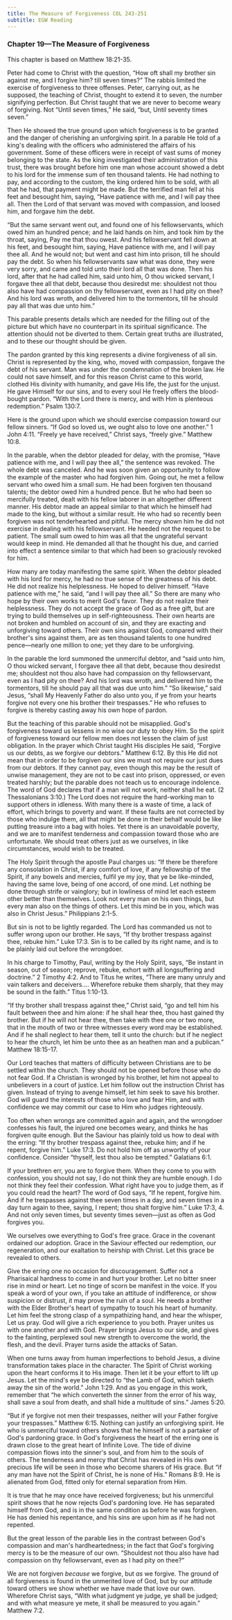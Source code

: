 ```yaml
---
title: The Measure of Forgiveness COL 243-251
subtitle: EGW Reading
---
```


### Chapter 19—The Measure of Forgiveness

This chapter is based on Matthew 18:21-35.

Peter had come to Christ with the question, “How oft shall my brother sin against me, and I forgive him? till seven times?” The rabbis limited the exercise of forgiveness to three offenses. Peter, carrying out, as he supposed, the teaching of Christ, thought to extend it to seven, the number signifying perfection. But Christ taught that we are never to become weary of forgiving. Not “Until seven times,” He said, “but, Until seventy times seven.”

Then He showed the true ground upon which forgiveness is to be granted and the danger of cherishing an unforgiving spirit. In a parable He told of a king's dealing with the officers who administered the affairs of his government. Some of these officers were in receipt of vast sums of money belonging to the state. As the king investigated their administration of this trust, there was brought before him one man whose account showed a debt to his lord for the immense sum of ten thousand talents. He had nothing to pay, and according to the custom, the king ordered him to be sold, with all that he had, that payment might be made. But the terrified man fell at his feet and besought him, saying, “Have patience with me, and I will pay thee all. Then the Lord of that servant was moved with compassion, and loosed him, and forgave him the debt.

“But the same servant went out, and found one of his fellowservants, which owed him an hundred pence; and he laid hands on him, and took him by the throat, saying, Pay me that thou owest. And his fellowservant fell down at his feet, and besought him, saying, Have patience with me, and I will pay thee all. And he would not; but went and cast him into prison, till he should pay the debt. So when his fellowservants saw what was done, they were very sorry, and came and told unto their lord all that was done. Then his lord, after that he had called him, said unto him, O thou wicked servant, I forgave thee all that debt, because thou desiredst me: shouldest not thou also have had compassion on thy fellowservant, even as I had pity on thee? And his lord was wroth, and delivered him to the tormentors, till he should pay all that was due unto him.”

This parable presents details which are needed for the filling out of the picture but which have no counterpart in its spiritual significance. The attention should not be diverted to them. Certain great truths are illustrated, and to these our thought should be given.

The pardon granted by this king represents a divine forgiveness of all sin. Christ is represented by the king, who, moved with compassion, forgave the debt of his servant. Man was under the condemnation of the broken law. He could not save himself, and for this reason Christ came to this world, clothed His divinity with humanity, and gave His life, the just for the unjust. He gave Himself for our sins, and to every soul He freely offers the blood-bought pardon. “With the Lord there is mercy, and with Him is plenteous redemption.” Psalm 130:7.

Here is the ground upon which we should exercise compassion toward our fellow sinners. “If God so loved us, we ought also to love one another.” 1 John 4:11. “Freely ye have received,” Christ says, “freely give.” Matthew 10:8.

In the parable, when the debtor pleaded for delay, with the promise, “Have patience with me, and I will pay thee all,” the sentence was revoked. The whole debt was canceled. And he was soon given an opportunity to follow the example of the master who had forgiven him. Going out, he met a fellow servant who owed him a small sum. He had been forgiven ten thousand talents; the debtor owed him a hundred pence. But he who had been so mercifully treated, dealt with his fellow laborer in an altogether different manner. His debtor made an appeal similar to that which he himself had made to the king, but without a similar result. He who had so recently been forgiven was not tenderhearted and pitiful. The mercy shown him he did not exercise in dealing with his fellowservant. He heeded not the request to be patient. The small sum owed to him was all that the ungrateful servant would keep in mind. He demanded all that he thought his due, and carried into effect a sentence similar to that which had been so graciously revoked for him.

How many are today manifesting the same spirit. When the debtor pleaded with his lord for mercy, he had no true sense of the greatness of his debt. He did not realize his helplessness. He hoped to deliver himself. “Have patience with me,” he said, “and I will pay thee all.” So there are many who hope by their own works to merit God's favor. They do not realize their helplessness. They do not accept the grace of God as a free gift, but are trying to build themselves up in self-righteousness. Their own hearts are not broken and humbled on account of sin, and they are exacting and unforgiving toward others. Their own sins against God, compared with their brother's sins against them, are as ten thousand talents to one hundred pence—nearly one million to one; yet they dare to be unforgiving.

In the parable the lord summoned the unmerciful debtor, and “said unto him, O thou wicked servant, I forgave thee all that debt, because thou desiredst me; shouldest not thou also have had compassion on thy fellowservant, even as I had pity on thee? And his lord was wroth, and delivered him to the tormentors, till he should pay all that was due unto him.” “So likewise,” said Jesus, “shall My Heavenly Father do also unto you, if ye from your hearts forgive not every one his brother their trespasses.” He who refuses to forgive is thereby casting away his own hope of pardon.

But the teaching of this parable should not be misapplied. God's forgiveness toward us lessens in no wise our duty to obey Him. So the spirit of forgiveness toward our fellow men does not lessen the claim of just obligation. In the prayer which Christ taught His disciples He said, “Forgive us our debts, as we forgive our debtors.” Matthew 6:12. By this He did not mean that in order to be forgiven our sins we must not require our just dues from our debtors. If they cannot pay, even though this may be the result of unwise management, they are not to be cast into prison, oppressed, or even treated harshly; but the parable does not teach us to encourage indolence. The word of God declares that if a man will not work, neither shall he eat. (2 Thessalonians 3:10.) The Lord does not require the hard-working man to support others in idleness. With many there is a waste of time, a lack of effort, which brings to poverty and want. If these faults are not corrected by those who indulge them, all that might be done in their behalf would be like putting treasure into a bag with holes. Yet there is an unavoidable poverty, and we are to manifest tenderness and compassion toward those who are unfortunate. We should treat others just as we ourselves, in like circumstances, would wish to be treated.

The Holy Spirit through the apostle Paul charges us: “If there be therefore any consolation in Christ, if any comfort of love, if any fellowship of the Spirit, if any bowels and mercies, fulfil ye my joy, that ye be like-minded, having the same love, being of one accord, of one mind. Let nothing be done through strife or vainglory; but in lowliness of mind let each esteem other better than themselves. Look not every man on his own things, but every man also on the things of others. Let this mind be in you, which was also in Christ Jesus.” Philippians 2:1-5.

But sin is not to be lightly regarded. The Lord has commanded us not to suffer wrong upon our brother. He says, “If thy brother trespass against thee, rebuke him.” Luke 17:3. Sin is to be called by its right name, and is to be plainly laid out before the wrongdoer.

In his charge to Timothy, Paul, writing by the Holy Spirit, says, “Be instant in season, out of season; reprove, rebuke, exhort with all longsuffering and doctrine.” 2 Timothy 4:2. And to Titus he writes, “There are many unruly and vain talkers and deceivers.... Wherefore rebuke them sharply, that they may be sound in the faith.” Titus 1:10-13.

“If thy brother shall trespass against thee,” Christ said, “go and tell him his fault between thee and him alone: if he shall hear thee, thou hast gained thy brother. But if he will not hear thee, then take with thee one or two more, that in the mouth of two or three witnesses every word may be established. And if he shall neglect to hear them, tell it unto the church: but if he neglect to hear the church, let him be unto thee as an heathen man and a publican.” Matthew 18:15-17.

Our Lord teaches that matters of difficulty between Christians are to be settled within the church. They should not be opened before those who do not fear God. If a Christian is wronged by his brother, let him not appeal to unbelievers in a court of justice. Let him follow out the instruction Christ has given. Instead of trying to avenge himself, let him seek to save his brother. God will guard the interests of those who love and fear Him, and with confidence we may commit our case to Him who judges righteously.

Too often when wrongs are committed again and again, and the wrongdoer confesses his fault, the injured one becomes weary, and thinks he has forgiven quite enough. But the Saviour has plainly told us how to deal with the erring: “If thy brother trespass against thee, rebuke him; and if he repent, forgive him.” Luke 17:3. Do not hold him off as unworthy of your confidence. Consider “thyself, lest thou also be tempted.” Galatians 6:1.

If your brethren err, you are to forgive them. When they come to you with confession, you should not say, I do not think they are humble enough. I do not think they feel their confession. What right have you to judge them, as if you could read the heart? The word of God says, “If he repent, forgive him. And if he trespasses against thee seven times in a day, and seven times in a day turn again to thee, saying, I repent; thou shalt forgive him.” Luke 17:3, 4. And not only seven times, but seventy times seven—just as often as God forgives you.

We ourselves owe everything to God's free grace. Grace in the covenant ordained our adoption. Grace in the Saviour effected our redemption, our regeneration, and our exaltation to heirship with Christ. Let this grace be revealed to others.

Give the erring one no occasion for discouragement. Suffer not a Pharisaical hardness to come in and hurt your brother. Let no bitter sneer rise in mind or heart. Let no tinge of scorn be manifest in the voice. If you speak a word of your own, if you take an attitude of indifference, or show suspicion or distrust, it may prove the ruin of a soul. He needs a brother with the Elder Brother's heart of sympathy to touch his heart of humanity. Let him feel the strong clasp of a sympathizing hand, and hear the whisper, Let us pray. God will give a rich experience to you both. Prayer unites us with one another and with God. Prayer brings Jesus to our side, and gives to the fainting, perplexed soul new strength to overcome the world, the flesh, and the devil. Prayer turns aside the attacks of Satan.

When one turns away from human imperfections to behold Jesus, a divine transformation takes place in the character. The Spirit of Christ working upon the heart conforms it to His image. Then let it be your effort to lift up Jesus. Let the mind's eye be directed to “the Lamb of God, which taketh away the sin of the world.” John 1:29. And as you engage in this work, remember that “he which converteth the sinner from the error of his way, shall save a soul from death, and shall hide a multitude of sins.” James 5:20.

“But if ye forgive not men their trespasses, neither will your Father forgive your trespasses.” Matthew 6:15. Nothing can justify an unforgiving spirit. He who is unmerciful toward others shows that he himself is not a partaker of God's pardoning grace. In God's forgiveness the heart of the erring one is drawn close to the great heart of Infinite Love. The tide of divine compassion flows into the sinner's soul, and from him to the souls of others. The tenderness and mercy that Christ has revealed in His own precious life will be seen in those who become sharers of His grace. But “if any man have not the Spirit of Christ, he is none of His.” Romans 8:9. He is alienated from God, fitted only for eternal separation from Him.

It is true that he may once have received forgiveness; but his unmerciful spirit shows that he now rejects God's pardoning love. He has separated himself from God, and is in the same condition as before he was forgiven. He has denied his repentance, and his sins are upon him as if he had not repented.

But the great lesson of the parable lies in the contrast between God's compassion and man's hardheartedness; in the fact that God's forgiving mercy is to be the measure of our own. “Shouldest not thou also have had compassion on thy fellowservant, even as I had pity on thee?”

We are not forgiven _because_ we forgive, but _as_ we forgive. The ground of all forgiveness is found in the unmerited love of God, but by our attitude toward others we show whether we have made that love our own. Wherefore Christ says, “With what judgment ye judge, ye shall be judged; and with what measure ye mete, it shall be measured to you again.” Matthew 7:2.